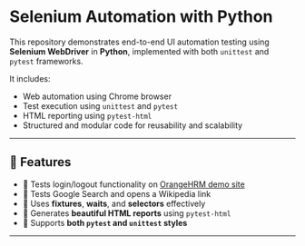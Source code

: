 # Selenium Automation with Python 

This repository demonstrates end-to-end UI automation testing using **Selenium WebDriver** in **Python**, implemented with both `unittest` and `pytest` frameworks.

It includes:
- Web automation using Chrome browser
- Test execution using `unittest` and `pytest`
- HTML reporting using `pytest-html`
- Structured and modular code for reusability and scalability

---
## 📌 Features

- 🔹 Tests login/logout functionality on [OrangeHRM demo site](https://opensource-demo.orangehrmlive.com/)
- 🔹 Tests Google Search and opens a Wikipedia link
- 🔹 Uses **fixtures**, **waits**, and **selectors** effectively
- 🔹 Generates **beautiful HTML reports** using `pytest-html`
- 🔹 Supports **both `pytest` and `unittest` styles**

---
